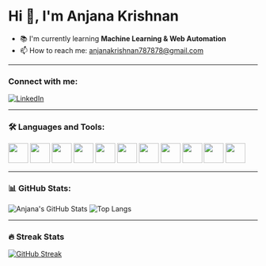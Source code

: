 # Hi 👋, I'm Anjana Krishnan

- 📚 I'm currently learning **Machine Learning & Web Automation**
- 📫 How to reach me: anjanakrishnan787878@gmail.com

---

### Connect with me:
[![LinkedIn](https://img.shields.io/badge/LinkedIn-blue?style=flat&logo=linkedin)](https://www.linkedin.com/in/anjana-krishnan-2a226422a/)

---

### 🛠️ Languages and Tools:
<p>
  <img src="https://cdn.jsdelivr.net/gh/devicons/devicon/icons/python/python-original.svg" width="40"/>
  <img src="https://cdn.jsdelivr.net/gh/devicons/devicon/icons/html5/html5-original.svg" width="40"/>
  <img src="https://cdn.jsdelivr.net/gh/devicons/devicon/icons/css3/css3-original.svg" width="40"/>
  <img src="https://cdn.jsdelivr.net/gh/devicons/devicon/icons/c/c-original.svg" width="40"/>
  <img src="https://cdn.jsdelivr.net/gh/devicons/devicon/icons/mysql/mysql-original.svg" width="40"/>
  <img src="https://cdn.jsdelivr.net/gh/devicons/devicon/icons/postgresql/postgresql-original.svg" width="40"/>
  <img src="https://cdn.jsdelivr.net/gh/devicons/devicon/icons/linux/linux-original.svg" width="40"/>
  <img src="https://cdn.jsdelivr.net/gh/devicons/devicon/icons/git/git-original.svg" width="40"/>
  <img src="https://cdn.jsdelivr.net/gh/devicons/devicon/icons/github/github-original.svg" width="40"/>
  <img src="https://cdn.jsdelivr.net/gh/devicons/devicon/icons/unity/unity-original.svg" width="40"/>
  <img src="https://cdn.jsdelivr.net/gh/devicons/devicon/icons/tensorflow/tensorflow-original.svg" width="40"/>
</p>


---

### 📊 GitHub Stats:
![Anjana's GitHub Stats](https://github-readme-stats.vercel.app/api?username=AnjanaK31&show_icons=true&theme=radical)
![Top Langs](https://github-readme-stats.vercel.app/api/top-langs/?username=AnjanaK31&layout=compact&theme=radical)

---

### 🔥 Streak Stats
[![GitHub Streak](https://github-readme-streak-stats.herokuapp.com/?user=AnjanaKrishnan&theme=radical)](https://git.io/streak-stats)


